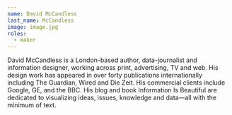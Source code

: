 ```yaml
---
name: David McCandless
last_name: McCandless
image: image.jpg
roles:
  - maker
---
```

David McCandless is a London-based author, data-journalist and information designer, working across print, advertising, TV and web. His design work has appeared in over forty publications internationally including The Guardian, Wired and Die Zeit. His commercial clients include Google, GE, and the BBC. His blog and book Information Is Beautiful are dedicated to visualizing ideas, issues, knowledge and data—all with the minimum of text.
